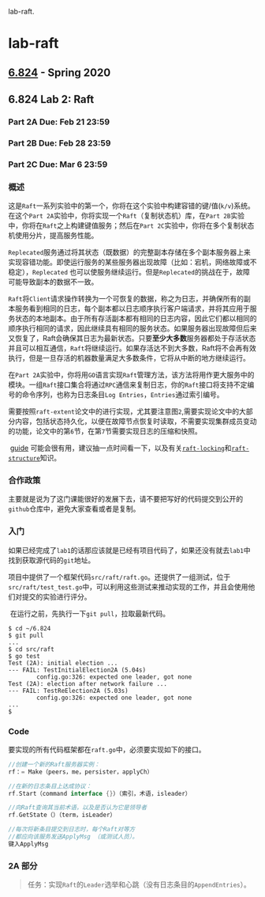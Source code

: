 lab-raft.

# lab-raft

## [6.824](https://pdos.csail.mit.edu/6.824/index.html) - Spring 2020

## 6.824 Lab 2: Raft

### Part 2A Due: Feb 21 23:59

### Part 2B Due: Feb 28 23:59

### Part 2C Due: Mar 6 23:59

### 概述

​		这是`Raft`一系列实验中的第一个，你将在这个实验中构建容错的键/值(`k/v`)系统。在这个`Part 2A`实验中，你将实现一个`Raft`（复制状态机）库，在`Part 2B`实验中，你将在`Raft`之上构建键值服务；然后在`Part 2C`实验中，你将在多个复制状态机使用分片，提高服务性能。

​		`Replecated`服务通过将其状态（既数据）的完整副本存储在多个副本服务器上来实现容错功能。即使运行服务的某些服务器出现故障（比如：宕机，网络故障或不稳定），`Replecated` 也可以使服务继续运行。但是`Replecated`的挑战在于，故障可能导致副本的数据不一致。

​		`Raft`将`Client`请求操作转换为一个可恢复的数据，称之为日志，并确保所有的副本服务看到相同的日志，每个副本都以日志顺序执行客户端请求，并将其应用于服务状态的本地副本。由于所有存活副本都有相同的日志内容，因此它们都以相同的顺序执行相同的请求，因此继续具有相同的服务状态。如果服务器出现故障但后来又恢复了，Raft会确保其日志为最新状态。只要**至少大多数**服务器都处于存活状态并且可以相互通信，`Raft`将继续运行。如果存活达不到大多数，Raft将不会再有效执行，但是一旦存活的机器数量满足大多数条件，它将从中断的地方继续运行。

​		在`Part 2A`实验中，你将用`GO`语言实现`Raft`管理方法，该方法将用作更大服务中的模块。一组`Raft`接口集合将通过`RPC`通信来复制日志，你的`Raft`接口将支持不定编号的命令序列，也称为日志条目`Log Entries`，`Entries`通过索引编号。

​		需要按照`raft-extent`论文中的进行实现，尤其要注意图`2`,需要实现论文中的大部分内容，包括状态持久化，以便在故障节点恢复时读取，不需要实现集群成员变动的功能，论文中的第`6`节，在第`7`节需要实现日志的压缩和快照。

​		[guide](https://thesquareplanet.com/blog/students-guide-to-raft/) 可能会很有用，建议抽一点时间看一下，以及有关[`raft-locking`](https://pdos.csail.mit.edu/6.824/labs/raft-locking.txt)和[`raft-structure`](https://pdos.csail.mit.edu/6.824/labs/raft-structure.txt)知识。

### 合作政策

​	主要就是说为了这门课能很好的发展下去，请不要把写好的代码提交到公开的`github`仓库中，避免大家查看或者是复制。

### 入门

​	如果已经完成了`lab1`的话那应该就是已经有项目代码了，如果还没有就去`lab1`中找到获取源代码的`git`地址。

​	项目中提供了一个框架代码`src/raft/raft.go`。还提供了一组测试，位于`src/raft/test_test.go`中，可以利用这些测试来推动实现的工作，并且会使用他们对提交的实验进行评分。

​	在运行之前，先执行一下`git pull`，拉取最新代码。

```shell
$ cd ~/6.824
$ git pull
...
$ cd src/raft
$ go test
Test (2A): initial election ...
--- FAIL: TestInitialElection2A (5.04s)
        config.go:326: expected one leader, got none
Test (2A): election after network failure ...
--- FAIL: TestReElection2A (5.03s)
        config.go:326: expected one leader, got none
...
$
```

### Code

​	要实现的所有代码框架都在`raft.go`中，必须要实现如下的接口。

```go
//创建一个新的Raft服务器实例：
rf：= Make（peers，me，persister，applyCh）

//在新的日志条目上达成协议：
rf.Start（command interface {}）（索引，术语，isleader）

//向Raft查询其当前术语，以及是否认为它是领导者
rf.GetState（）（term，isLeader）

//每次将新条目提交到日志时，每个Raft对等方
//都应向该服务发送ApplyMsg （或测试人员）。
键入ApplyMsg
```

### 2A 部分

> 任务：实现`Raft`的`Leader`选举和心跳（没有日志条目的`AppendEntries`）。

